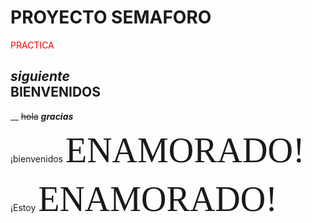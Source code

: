 # **PROYECTO SEMAFORO**         
<span style="color:red"> PRACTICA
 
  *siguiente*    
<span style="color:verde"> BIENVENIDOS
---
__
~~hola~~
 ***gracias***
 
 ¡bienvenidos <span style="font-family: Times New Roman; font-size:4em;">ENAMORADO!</span>
 
¡Estoy <span style="font-family:Papyrus; font-size:4em;">ENAMORADO!</span>
